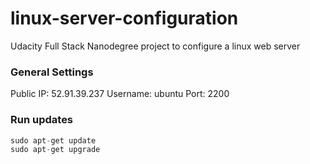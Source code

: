 # linux-server-configuration
Udacity Full Stack Nanodegree project to configure a linux web server

### General Settings
Public IP: 52.91.39.237
Username: ubuntu
Port: 2200

### Run updates

```python
sudo apt-get update
sudo apt-get upgrade
```
